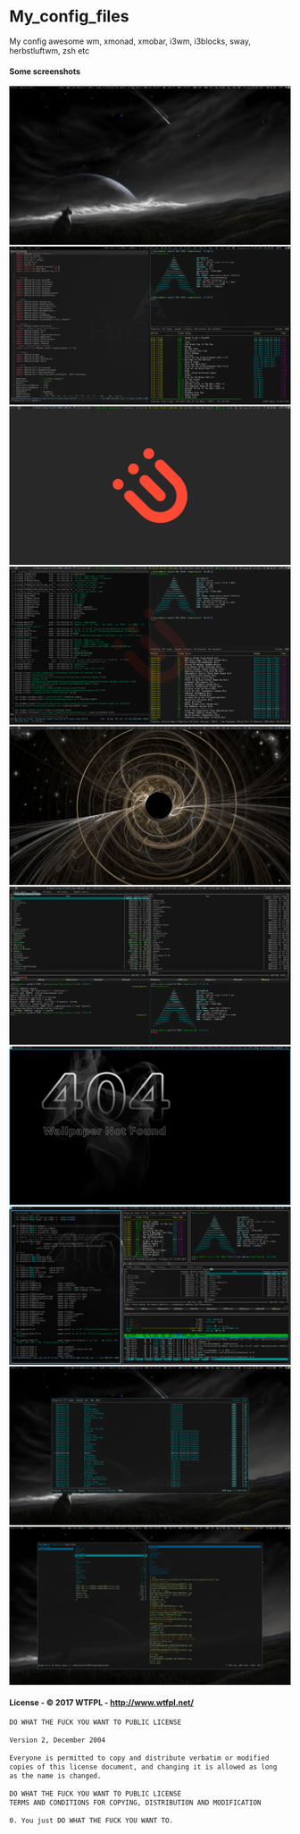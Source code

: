 # My_config_files

My config awesome wm, xmonad, xmobar, i3wm, i3blocks, sway, herbstluftwm, zsh etc

#### Some screenshots 

![](/screenshots/xmonad-1.png?raw=true)
![](/screenshots/xmonad-2.png?raw=true)
![](/screenshots/i3wm-1.png?raw=true)
![](/screenshots/i3wm-2.png?raw=true)
![](/screenshots/sway1.png?raw=true)
![](/screenshots/sway2.png?raw=true)
![](/screenshots/herbstluftwm-1.png?raw=true)
![](/screenshots/herbstluftwm-3.png?raw=true)
![](/screenshots/ncmpcpp.png?raw=true)
![](/screenshots/ranger.png?raw=true)

#### License - © 2017 WTFPL - http://www.wtfpl.net/ 

```
DO WHAT THE FUCK YOU WANT TO PUBLIC LICENSE 

Version 2, December 2004

Everyone is permitted to copy and distribute verbatim or modified
copies of this license document, and changing it is allowed as long
as the name is changed.

DO WHAT THE FUCK YOU WANT TO PUBLIC LICENSE
TERMS AND CONDITIONS FOR COPYING, DISTRIBUTION AND MODIFICATION

0. You just DO WHAT THE FUCK YOU WANT TO.